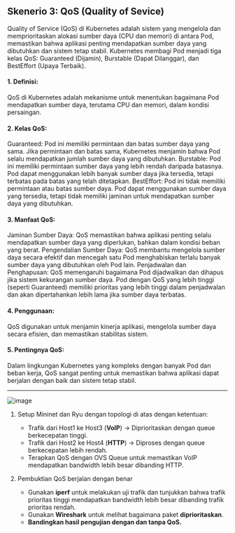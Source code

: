 ## Skenerio 3: QoS (Quality of Sevice)

Quality of Service (QoS) di Kubernetes adalah sistem yang mengelola dan memprioritaskan alokasi sumber daya (CPU dan memori) di antara Pod, memastikan bahwa aplikasi penting mendapatkan sumber daya yang dibutuhkan dan sistem tetap stabil. Kubernetes membagi Pod menjadi tiga kelas QoS: Guaranteed (Dijamin), Burstable (Dapat Dilanggar), dan BestEffort (Upaya Terbaik). 

#### 1. Definisi:
QoS di Kubernetes adalah mekanisme untuk menentukan bagaimana Pod mendapatkan sumber daya, terutama CPU dan memori, dalam kondisi persaingan. 

#### 2. Kelas QoS:
Guaranteed: Pod ini memiliki permintaan dan batas sumber daya yang sama. Jika permintaan dan batas sama, Kubernetes menjamin bahwa Pod selalu mendapatkan jumlah sumber daya yang dibutuhkan. 
Burstable: Pod ini memiliki permintaan sumber daya yang lebih rendah daripada batasnya. Pod dapat menggunakan lebih banyak sumber daya jika tersedia, tetapi terbatas pada batas yang telah ditetapkan. 
BestEffort: Pod ini tidak memiliki permintaan atau batas sumber daya. Pod dapat menggunakan sumber daya yang tersedia, tetapi tidak memiliki jaminan untuk mendapatkan sumber daya yang dibutuhkan. 

#### 3. Manfaat QoS:
Jaminan Sumber Daya: QoS memastikan bahwa aplikasi penting selalu mendapatkan sumber daya yang diperlukan, bahkan dalam kondisi beban yang berat. 
Pengendalian Sumber Daya: QoS membantu mengelola sumber daya secara efektif dan mencegah satu Pod menghabiskan terlalu banyak sumber daya yang dibutuhkan oleh Pod lain. 
Penjadwalan dan Penghapusan: QoS memengaruhi bagaimana Pod dijadwalkan dan dihapus jika sistem kekurangan sumber daya. Pod dengan QoS yang lebih tinggi (seperti Guaranteed) memiliki prioritas yang lebih tinggi dalam penjadwalan dan akan dipertahankan lebih lama jika sumber daya terbatas. 

#### 4. Penggunaan:
QoS digunakan untuk menjamin kinerja aplikasi, mengelola sumber daya secara efisien, dan memastikan stabilitas sistem. 

#### 5. Pentingnya QoS:
Dalam lingkungan Kubernetes yang kompleks dengan banyak Pod dan beban kerja, QoS sangat penting untuk memastikan bahwa aplikasi dapat berjalan dengan baik dan sistem tetap stabil. 

---

![image](https://hackmd.io/_uploads/r1dEHXYgel.png)

1. Setup Mininet dan Ryu dengan topologi di atas dengan ketentuan:
    - Trafik dari Host1 ke Host3 (**VoIP**) → Diprioritaskan dengan queue berkecepatan tinggi.
    - Trafik dari Host2 ke Host4 (**HTTP**) → Diproses dengan queue berkecepatan lebih rendah.
    - Terapkan QoS dengan OVS Queue untuk memastikan VoIP mendapatkan bandwidth lebih besar dibanding HTTP.

2. Pembuktian QoS berjalan dengan benar
    - Gunakan **iperf** untuk melakukan uji trafik dan tunjukkan bahwa trafik prioritas tinggi mendapatkan bandwidth lebih besar dibanding trafik prioritas rendah.
    - Gunakan **Wireshark** untuk melihat bagaimana paket **diprioritaskan**.
    - **Bandingkan hasil pengujian dengan dan tanpa QoS.**
